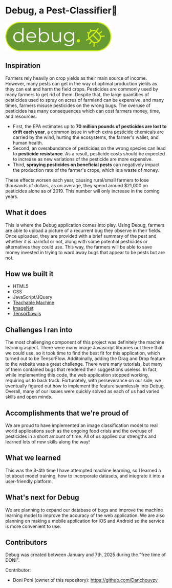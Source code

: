 # Debug, a Pest-Classifier🐞
![GitHub Logo](img/DebugLogo.png)
## Inspiration
Farmers rely heavily on crop yields as their main source of income. However, many pests can get in the way of optimal production yields as they can eat and harm the field crops. Pesticides are commonly used by many farmers to get rid of them. Despite that, the large quantities of pesticides used to spray on acres of farmland can be expensive, and many times, farmers misuse pesticides on the wrong bugs. The overuse of pesticides has many consequences which can cost farmers money, time, and resources:

- First, the EPA estimates up to **70 million pounds of pesticides are lost to drift each year**, a common issue in which extra pesticide chemicals are carried by the wind, hurting the ecosystems, the farmer's wallet, and human health.
- Second, an overabundance of pesticides on the wrong species can lead to **pesticide resistance**. As a result, pesticide costs should be expected to increase as new variations of the pesticide are more expensive. 
- Third, **spraying pesticides on beneficial pests** can negatively impact the production rate of the farmer's crops, which is a waste of money. 

These effects worsen each year, causing rural/small farmers to lose thousands of dollars, as on average, they spend around $21,000 on pesticides alone as of 2019. This number will only increase in the coming years. 
 
## What it does
This is where the Debug application comes into play. Using Debug, farmers are able to upload a picture of a recurrent bug they observe in their fields. Once uploaded, they are provided with a brief summary of the pest and whether it is harmful or not, along with some potential pesticides or alternatives they could use. This way, the farmers will be able to save money invested in trying to ward away bugs that appear to be pests but are not.  

## How we built it
- HTML5
- CSS
- JavaScript/JQuery
- [Teachable Machine](https://teachablemachine.withgoogle.com/)
- [ImageNet](http://www.image-net.org/index)
- [Tensorflow.js](https://www.tensorflow.org/js)

## Challenges I ran into
The most challenging component of this project was definitely the machine learning aspect. There were many image Javascript libraries out there that we could use, so it took time to find the best fit for this application, which turned out to be TensorFlow. 
Additoinally, adding the Drag and Drop feature to the website was a great challenge. There were many tutorials, but many of them contained bugs that rendered their suggestions useless. In fact, while implementing this code, the web application stopped working, requiring us to back track. Fortunately, with perseverance on our side, we eventually figured out how to implement the feature seamlessly into Debug.
Overall, many of our issues were quickly solved as each of us had varied skills and open minds. 

## Accomplishments that we're proud of
We are  proud to have implemented an image classification model to real world applications such as the ongoing food crisis and the overuse of pesticides in a short amount of time. All of us applied our strengths and learned lots of new skills along the way!

## What we learned
This was the 3-4th time I  have attempted machine learning, so I learned a lot about model training, how to incorporate datasets, and integrate it into a user-friendly platform. 

## What's next for Debug
We are planning to expand our database of bugs and improve the machine learning model to improve the accuracy of the web application. We are also planning on making a mobile application for iOS and Android so the service is more convenient to use. 

## Contributors
Debug was created between January and 7th, 2025 during the "free time of DONI". 

Contributor: 
- Doni Poni (owner of this repository): https://github.com/Danchouvzv